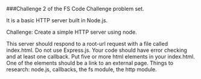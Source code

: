 ###Challenge 2 of the FS Code Challenge problem set.

It is a basic HTTP server built in Node.js.

Challenge: Create a simple HTTP server using node.

This server should respond to a root-url request with a file called index.html. Do not use Express.js. Your code should have error checking and at least one callback. Put five or more html elements in your index.html. One of the elements should be a link to an external page. Things to research: node.js, callbacks, the fs module, the http module.

